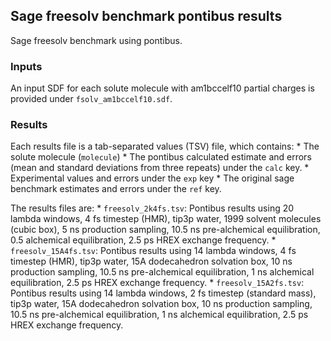 ## Sage freesolv benchmark pontibus results

Sage freesolv benchmark using pontibus.

### Inputs

An input SDF for each solute molecule with am1bccelf10 partial charges is provided under `fsolv_am1bccelf10.sdf`.

### Results

Each results file is a tab-separated values (TSV) file, which contains:
    * The solute molecule (`molecule`)
    * The pontibus calculated estimate and errors (mean and standard deviations from three repeats) under the `calc` key.
    * Experimental values and errors under the `exp` key
    * The original sage benchmark estimates and errors under the `ref` key.

The results files are:
    * `freesolv_2k4fs.tsv`: Pontibus results using 20 lambda windows, 4 fs timestep (HMR), tip3p water, 1999 solvent molecules (cubic box), 5 ns production sampling, 10.5 ns pre-alchemical equilibration, 0.5 alchemical equilibration, 2.5 ps HREX exchange frequency.
    * `freesolv_15A4fs.tsv`: Pontibus results using 14 lambda windows, 4 fs timestep (HMR), tip3p water, 15A dodecahedron solvation box, 10 ns production sampling, 10.5 ns pre-alchemical equilibration, 1 ns alchemical equilibration, 2.5 ps HREX exchange frequency.
    * `freesolv_15A2fs.tsv`: Pontibus results using 14 lambda windows, 2 fs timestep (standard mass), tip3p water, 15A dodecahedron solvation box, 10 ns production sampling, 10.5 ns pre-alchemical equilibration, 1 ns alchemical equilibration, 2.5 ps HREX exchange frequency.
